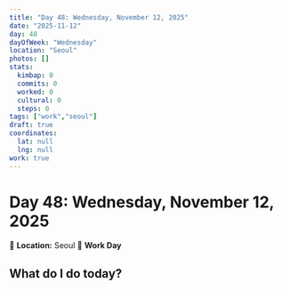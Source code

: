 ```yaml
---
title: "Day 48: Wednesday, November 12, 2025"
date: "2025-11-12"
day: 48
dayOfWeek: "Wednesday"
location: "Seoul"
photos: []
stats:
  kimbap: 0
  commits: 0
  worked: 0
  cultural: 0
  steps: 0
tags: ["work","seoul"]
draft: true
coordinates:
  lat: null
  lng: null
work: true
---
```

# Day 48: Wednesday, November 12, 2025

📍 **Location:** Seoul
💼 **Work Day**

## What do I do today?


